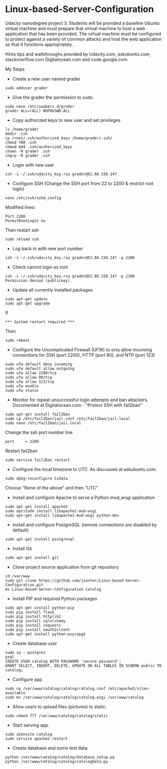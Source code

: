 # Linux-based-Server-Configuration
Udacity nanodegree project 3. Students will be provided a baseline Ubuntu virtual machine and must prepare that virtual machine to host a web application that has been provided. The virtual machine must be configured to protect against a variety of common attacks and host the web application so that it functions appropriately.

Hints tips and walkthroughs provided by Udacity.com, askubuntu.com, stackoverflow.com Digitalocean.com and code.google.com.

My Steps

* Create a new user named grader
```
sudo adduser grader
```

* Give the grader the permission to sudo
```
sudo nano /etc/sudoers.d/grader
grader ALL=(ALL) NOPASSWD:ALL
```

* Copy authorized keys to new user and set privileges
```
ls /home/grader
mkdir .ssh
cp /root/.ssh/authorized_keys /home/grader/.ssh/
chmod 700 .ssh
chmod 644 .ssh/authorized_keys
chown -R grader .ssh
chgrp -R grader .ssh
```

* Login with new user
```
ssh -i ~/.ssh/udacity_key.rsa grader@52.88.150.147
```

* Configure SSH (Change the SSH port from 22 to 2200 & restrict root login)
```
nano /etc/ssh/sshd_config
```
Modified lines:
```
Port 2200
PermitRootLogin no
```
Then restart ssh
```
sudo reload ssh
```

* Log back in with new port number
```
ssh -i ~/.ssh/udacity_key.rsa grader@52.88.150.147 -p 2200
```

* Check cannot login as root
```
ssh -i ~/.ssh/udacity_key.rsa grader@52.88.150.147 -p 2200
Permission denied (publickey).
```

* Update all currently installed packages
```
sudo apt-get update
sudo apt-get upgrade
```
If
```
*** System restart required ***
```
Then
```
sudo reboot
```

* Configure the Uncomplicated Firewall (UFW) to only allow incoming connections for SSH (port 2200), HTTP (port 80), and NTP (port 123)
```
sudo ufw default deny incoming
sudo ufw default allow outgoing
sudo ufw allow 2200/tcp
sudo ufw allow 80/tcp
sudo ufw allow 123/tcp
sudo ufw enable
sudo ufw status
```

* Monitor for repeat unsuccessful login attempts and ban attackers.
Documented at Digitalocean.com - "Protect SSH with fail2ban"
```
sudo apt-get install fail2ban
sudo cp /etc/fail2ban/jail.conf /etc/fail2ban/jail.local
sudo nano /etc/fail2ban/jail.local
```
Change the ssh port number line
```
port     = 2200
```
Restart fail2ban
```
sudo service fail2ban restart
```

* Configure the local timezone to UTC. As discussed at askubuntu.com.
```
sudo dpkg-reconfigure tzdata
```
Choose "None of the above" and then "UTC"

* Install and configure Apache to serve a Python mod_wsgi application
```
sudo apt-get install apache2
sudo aptitude install libapache2-mod-wsgi
sudo apt-get install libapache2-mod-wsgi python-dev
```

* Install and configure PostgreSQL (remote connections are disabled by default)
```
sudo apt-get install postgresql
```

* Install Git
```
sudo apt-get install git

```

* Clone project source application from git repository
```
cd /var/www
sudo git clone https://github.com/jsonter/Linux-based-Server-Configuration.git
mv Linux-based-Server-Configuration catalog
```

* Install PIP and required Python packages
```
sudo apt-get install python-pip
sudo pip install flask
sudo pip install httplib2
sudo pip install sqlalchemy
sudo pip install requests
sudo pip install oauth2client
sudo apt-get install python-psycopg2
```

* Create database user
```
sudo su - postgres
psql
CREATE USER catalog WITH PASSWORD 'secure password';
GRANT SELECT, INSERT, DELETE, UPDATE ON ALL TABLES IN SCHEMA public TO catalog;
```

* Configure app
```
sudo cp /var/www/catalog/catalog/catalog.conf /etc/apache2/sites-available
sudo mv /var/www/catalog/catalog/catalog.wsgi /var/www/catalog

```

* Allow users to upload files (pictures) to static.
```
sudo chmod 777 /var/www/catalog/catalog/static
```

* Start serving app.
```
sudo a2ensite catalog
sudo service apache2 restart
```

* Create database and some test data.
```
python /var/www/catalog/catalog/database_setup.py
python /var/www/catalog/catalog/catalogData.py
```
